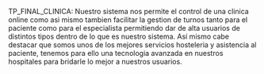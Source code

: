 TP_FINAL_CLINICA: Nuestro sistema nos permite el control de una clinica online como asi mismo tambien facilitar la gestion de turnos tanto para el paciente como para el especialista permitiendo dar de alta usuarios de distintos tipos dentro de lo que es nuestro sistema. Así mismo cabe destacar que somos unos de los mejores servicios hosteleria y asistencia al paciente, tenemos para ello una tecnologia avanzada en nuestros hospitales para bridarle lo mejor a nuestros usuarios.
